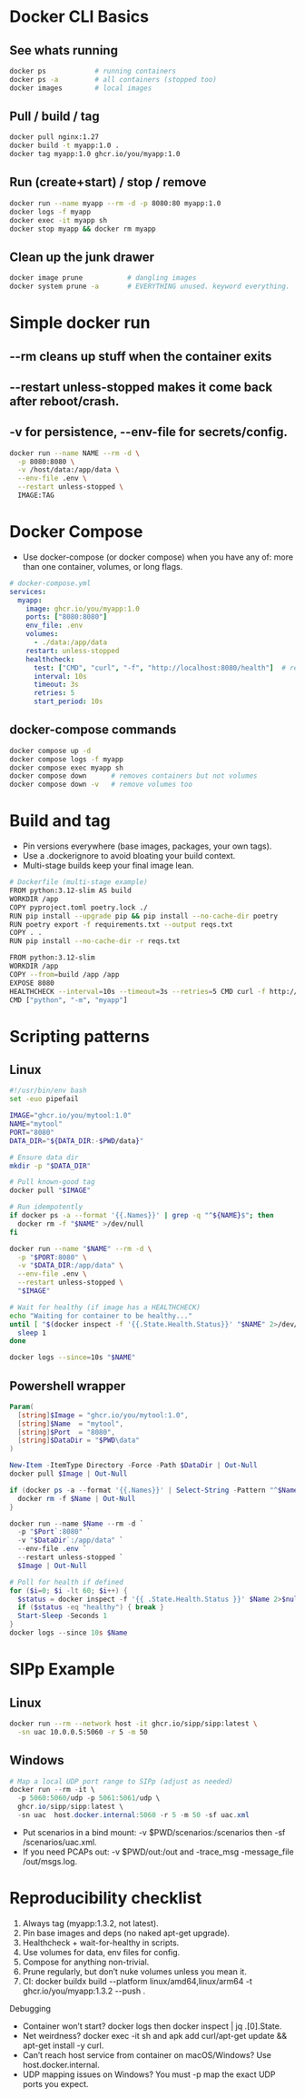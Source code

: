 # Docker CLI Basics
## See whats running
```bash
docker ps            # running containers
docker ps -a         # all containers (stopped too)
docker images        # local images
```

## Pull / build / tag
```bash
docker pull nginx:1.27
docker build -t myapp:1.0 .
docker tag myapp:1.0 ghcr.io/you/myapp:1.0
```

## Run (create+start) / stop / remove
```bash
docker run --name myapp --rm -d -p 8080:80 myapp:1.0
docker logs -f myapp
docker exec -it myapp sh
docker stop myapp && docker rm myapp
```

## Clean up the junk drawer
```bash
docker image prune           # dangling images
docker system prune -a       # EVERYTHING unused. keyword everything.
```

# Simple docker run
## --rm cleans up stuff when the container exits
## --restart unless-stopped makes it come back after reboot/crash.
## -v for persistence, --env-file for secrets/config.
```bash
docker run --name NAME --rm -d \
  -p 8080:8080 \
  -v /host/data:/app/data \
  --env-file .env \
  --restart unless-stopped \
  IMAGE:TAG
```

# Docker Compose
- Use docker-compose (or docker compose) when you have any of: more than one container, volumes, or long flags.
```yaml
# docker-compose.yml
services:
  myapp:
    image: ghcr.io/you/myapp:1.0
    ports: ["8080:8080"]
    env_file: .env
    volumes:
      - ./data:/app/data
    restart: unless-stopped
    healthcheck:
      test: ["CMD", "curl", "-f", "http://localhost:8080/health"]  # replace as needed
      interval: 10s
      timeout: 3s
      retries: 5
      start_period: 10s
```

## docker-compose commands
```bash
docker compose up -d
docker compose logs -f myapp
docker compose exec myapp sh
docker compose down      # removes containers but not volumes
docker compose down -v   # remove volumes too
```

# Build and tag
- Pin versions everywhere (base images, packages, your own tags).
- Use a .dockerignore to avoid bloating your build context.
- Multi-stage builds keep your final image lean.
```bash
# Dockerfile (multi-stage example)
FROM python:3.12-slim AS build
WORKDIR /app
COPY pyproject.toml poetry.lock ./
RUN pip install --upgrade pip && pip install --no-cache-dir poetry
RUN poetry export -f requirements.txt --output reqs.txt
COPY . .
RUN pip install --no-cache-dir -r reqs.txt

FROM python:3.12-slim
WORKDIR /app
COPY --from=build /app /app
EXPOSE 8080
HEALTHCHECK --interval=10s --timeout=3s --retries=5 CMD curl -f http://localhost:8080/health || exit 1
CMD ["python", "-m", "myapp"]
```

# Scripting patterns
## Linux
```bash
#!/usr/bin/env bash
set -euo pipefail

IMAGE="ghcr.io/you/mytool:1.0"
NAME="mytool"
PORT="8080"
DATA_DIR="${DATA_DIR:-$PWD/data}"

# Ensure data dir
mkdir -p "$DATA_DIR"

# Pull known-good tag
docker pull "$IMAGE"

# Run idempotently
if docker ps -a --format '{{.Names}}' | grep -q "^${NAME}$"; then
  docker rm -f "$NAME" >/dev/null
fi

docker run --name "$NAME" --rm -d \
  -p "$PORT:8080" \
  -v "$DATA_DIR:/app/data" \
  --env-file .env \
  --restart unless-stopped \
  "$IMAGE"

# Wait for healthy (if image has a HEALTHCHECK)
echo "Waiting for container to be healthy..."
until [ "$(docker inspect -f '{{.State.Health.Status}}' "$NAME" 2>/dev/null || echo starting)" = "healthy" ]; do
  sleep 1
done

docker logs --since=10s "$NAME"
```

## Powershell wrapper
```powershell
Param(
  [string]$Image = "ghcr.io/you/mytool:1.0",
  [string]$Name  = "mytool",
  [string]$Port  = "8080",
  [string]$DataDir = "$PWD\data"
)

New-Item -ItemType Directory -Force -Path $DataDir | Out-Null
docker pull $Image | Out-Null

if (docker ps -a --format '{{.Names}}' | Select-String -Pattern "^$Name$") {
  docker rm -f $Name | Out-Null
}

docker run --name $Name --rm -d `
  -p "$Port`:8080" `
  -v "$DataDir`:/app/data" `
  --env-file .env `
  --restart unless-stopped `
  $Image | Out-Null

# Poll for health if defined
for ($i=0; $i -lt 60; $i++) {
  $status = docker inspect -f '{{ .State.Health.Status }}' $Name 2>$null
  if ($status -eq "healthy") { break }
  Start-Sleep -Seconds 1
}
docker logs --since 10s $Name

```

# SIPp Example
## Linux
```bash
docker run --rm --network host -it ghcr.io/sipp/sipp:latest \
  -sn uac 10.0.0.5:5060 -r 5 -m 50
```

## Windows
```powershell
# Map a local UDP port range to SIPp (adjust as needed)
docker run --rm -it \
  -p 5060:5060/udp -p 5061:5061/udp \
  ghcr.io/sipp/sipp:latest \
  -sn uac  host.docker.internal:5060 -r 5 -m 50 -sf uac.xml
```
- Put scenarios in a bind mount: -v $PWD/scenarios:/scenarios then -sf /scenarios/uac.xml.
- If you need PCAPs out: -v $PWD/out:/out and -trace_msg -message_file /out/msgs.log.


# Reproducibility checklist
1. Always tag (myapp:1.3.2, not latest).
2. Pin base images and deps (no naked apt-get upgrade).
3. Healthcheck + wait-for-healthy in scripts.
4. Use volumes for data, env files for config.
5. Compose for anything non-trivial.
6. Prune regularly, but don’t nuke volumes unless you mean it.
7. CI: docker buildx build --platform linux/amd64,linux/arm64 -t ghcr.io/you/myapp:1.3.2 --push .

Debugging
- Container won’t start? docker logs <name> then docker inspect <name> | jq .[0].State.
- Net weirdness? docker exec -it <name> sh and apk add curl/apt-get update && apt-get install -y curl.
- Can’t reach host service from container on macOS/Windows? Use host.docker.internal.
- UDP mapping issues on Windows? You must -p map the exact UDP ports you expect.